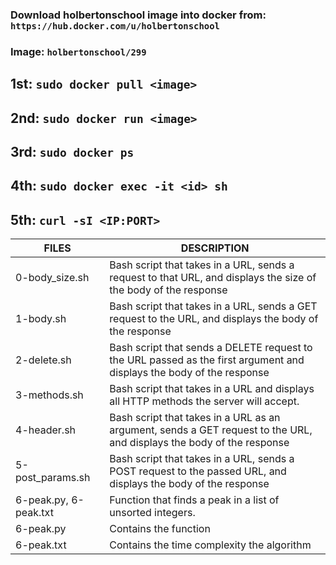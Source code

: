 ### Download holbertonschool image into docker from: `https://hub.docker.com/u/holbertonschool`
### Image: `holbertonschool/299`
## 1st: `sudo docker pull <image>`
## 2nd: `sudo docker run <image>`
## 3rd: `sudo docker ps`
## 4th: `sudo docker exec -it <id> sh`
## 5th: `curl -sI <IP:PORT>`

|  FILES  |  DESCRIPTION  |
| ------------- | ------------- |
| 0-body_size.sh | Bash script that takes in a URL, sends a request to that URL, and displays the size of the body of the response |
| 1-body.sh | Bash script that takes in a URL, sends a GET request to the URL, and displays the body of the response |
| 2-delete.sh | Bash script that sends a DELETE request to the URL passed as the first argument and displays the body of the response |
| 3-methods.sh| Bash script that takes in a URL and displays all HTTP methods the server will accept. |
| 4-header.sh | Bash script that takes in a URL as an argument, sends a GET request to the URL, and displays the body of the response |
| 5-post_params.sh | Bash script that takes in a URL, sends a POST request to the passed URL, and displays the body of the response |
| 6-peak.py, 6-peak.txt | Function that finds a peak in a list of unsorted integers. |
| 6-peak.py | Contains the function |
| 6-peak.txt | Contains the time complexity the algorithm |